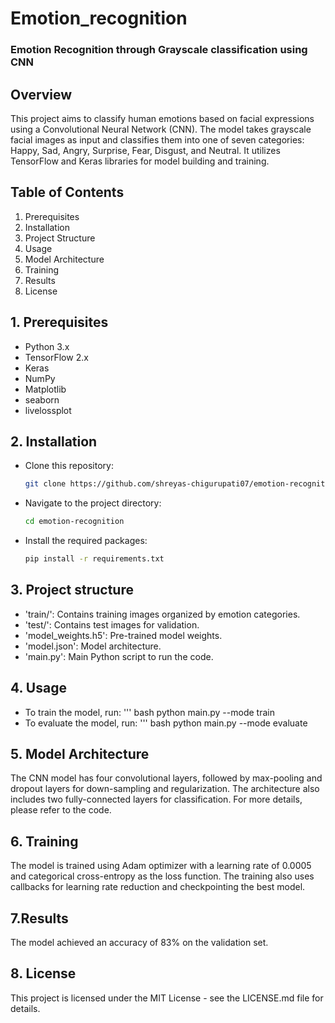 # Emotion_recognition
### Emotion Recognition through Grayscale classification using CNN
## Overview

This project aims to classify human emotions based on facial expressions using a Convolutional Neural Network (CNN). The model takes grayscale facial images as input and classifies them into one of seven categories: Happy, Sad, Angry, Surprise, Fear, Disgust, and Neutral. It utilizes TensorFlow and Keras libraries for model building and training.

## Table of Contents

1. Prerequisites
2. Installation
3. Project Structure
4. Usage
5. Model Architecture
6. Training
7. Results
8. License


## 1. Prerequisites

* Python 3.x
* TensorFlow 2.x
* Keras
* NumPy
* Matplotlib
* seaborn
* livelossplot

## 2. Installation
* Clone this repository:<br>
  ``` bash
  git clone https://github.com/shreyas-chigurupati07/emotion-recognition.git

* Navigate to the project directory:<br>
  ``` bash
  cd emotion-recognition

* Install the required packages:<br>
  ``` bash
  pip install -r requirements.txt

## 3. Project structure
* 'train/': Contains training images organized by emotion categories.
* 'test/': Contains test images for validation.
* 'model_weights.h5': Pre-trained model weights.
* 'model.json': Model architecture.
* 'main.py': Main Python script to run the code.

## 4. Usage
* To train the model, run:
  ''' bash
  python main.py --mode train
* To evaluate the model, run:
  ''' bash
  python main.py --mode evaluate

## 5. Model Architecture
The CNN model has four convolutional layers, followed by max-pooling and dropout layers for down-sampling and regularization. The architecture also includes two fully-connected layers for classification. For more details, please refer to the code.


## 6. Training
The model is trained using Adam optimizer with a learning rate of 0.0005 and categorical cross-entropy as the loss function. The training also uses callbacks for learning rate reduction and checkpointing the best model.

## 7.Results
The model achieved an accuracy of 83% on the validation set.

## 8. License
This project is licensed under the MIT License - see the LICENSE.md file for details.


